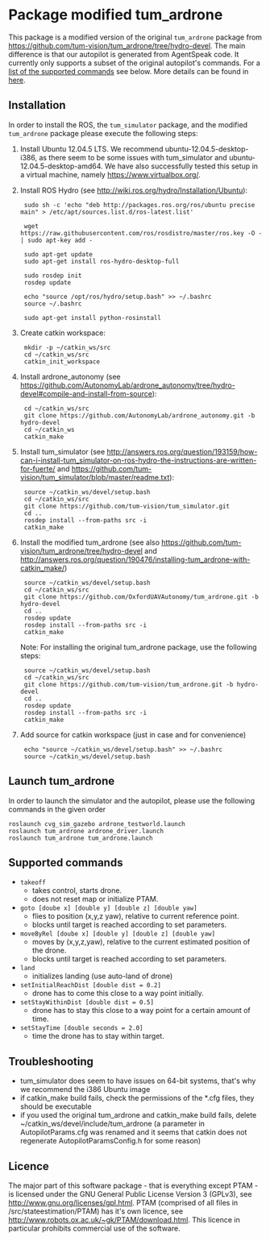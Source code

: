 # Package modified tum_ardrone

This package is a modified version of the original `tum_ardrone` package from https://github.com/tum-vision/tum_ardrone/tree/hydro-devel. The main difference is that our autopilot is generated from AgentSpeak code. It currently only supports a subset of the original autopilot's commands. For a [list of the supported commands](#supportedCommands) see below.
More details can be found in [here](http://www.cprover.org/UAVs/TAROS2015/).

## Installation

In order to install the ROS, the `tum_simulator` package, and the modified `tum_ardrone` package please execute the following steps:

1. Install Ubuntu 12.04.5 LTS. We recommend ubuntu-12.04.5-desktop-i386, as there seem to be some issues with tum_simulator and ubuntu-12.04.5-desktop-amd64. We have also successfully tested this setup in a virtual machine, namely https://www.virtualbox.org/.
2. Install ROS Hydro (see http://wiki.ros.org/hydro/Installation/Ubuntu):
    
        sudo sh -c 'echo "deb http://packages.ros.org/ros/ubuntu precise main" > /etc/apt/sources.list.d/ros-latest.list'
    
        wget https://raw.githubusercontent.com/ros/rosdistro/master/ros.key -O - | sudo apt-key add -
    
        sudo apt-get update
        sudo apt-get install ros-hydro-desktop-full
    
        sudo rosdep init
        rosdep update
    
        echo "source /opt/ros/hydro/setup.bash" >> ~/.bashrc
        source ~/.bashrc
    
        sudo apt-get install python-rosinstall
    
3. Create catkin workspace:
    
        mkdir -p ~/catkin_ws/src
        cd ~/catkin_ws/src
        catkin_init_workspace
    
4. Install ardrone_autonomy (see https://github.com/AutonomyLab/ardrone_autonomy/tree/hydro-devel#compile-and-install-from-source):
    
        cd ~/catkin_ws/src
        git clone https://github.com/AutonomyLab/ardrone_autonomy.git -b hydro-devel
        cd ~/catkin_ws
        catkin_make
    
5. Install tum_simulator (see http://answers.ros.org/question/193159/how-can-i-install-tum_simulator-on-ros-hydro-the-instructions-are-written-for-fuerte/ and https://github.com/tum-vision/tum_simulator/blob/master/readme.txt):
    
        source ~/catkin_ws/devel/setup.bash
        cd ~/catkin_ws/src
        git clone https://github.com/tum-vision/tum_simulator.git
        cd ..
        rosdep install --from-paths src -i
        catkin_make
    
6. Install the modified tum_ardrone (see also https://github.com/tum-vision/tum_ardrone/tree/hydro-devel and http://answers.ros.org/question/190476/installing-tum_ardrone-with-catkin_make/)
    
        source ~/catkin_ws/devel/setup.bash
        cd ~/catkin_ws/src
        git clone https://github.com/OxfordUAVAutonomy/tum_ardrone.git -b hydro-devel
        cd ..
        rosdep update
        rosdep install --from-paths src -i
        catkin_make
    
    Note: For installing the original tum_ardrone package, use the following steps:
    
        source ~/catkin_ws/devel/setup.bash
        cd ~/catkin_ws/src
        git clone https://github.com/tum-vision/tum_ardrone.git -b hydro-devel
        cd ..
        rosdep update
        rosdep install --from-paths src -i
        catkin_make
    
7. Add source for catkin workspace (just in case and for convenience)

    
        echo "source ~/catkin_ws/devel/setup.bash" >> ~/.bashrc
        source ~/catkin_ws/devel/setup.bash
    
          
## Launch tum_ardrone

In order to launch the simulator and the autopilot, please use the following commands in the given order
    
    roslaunch cvg_sim_gazebo ardrone_testworld.launch
    roslaunch tum_ardrone ardrone_driver.launch
    roslaunch tum_ardrone tum_ardrone.launch 
    

## <a name="supportedCommands"></a>Supported commands

* `takeoff`
  - takes control, starts drone.
  - does not reset map or initialize PTAM.
* `goto [doube x] [double y] [double z] [double yaw]`
  - flies to position (x,y,z yaw), relative to current reference point.
  - blocks until target is reached according to set parameters.
* `moveByRel [doube x] [double y] [double z] [double yaw]`
  - moves by (x,y,z,yaw), relative to the current estimated position of the drone.
  - blocks until target is reached according to set parameters.
* `land`
  - initializes landing (use auto-land of drone)
* `setInitialReachDist [double dist = 0.2]`
  - drone has to come this close to a way point initially.
* `setStayWithinDist [double dist = 0.5]`
  - drone has to stay this close to a way point for a certain amount of time.
* `setStayTime [double seconds = 2.0]`
  - time the drone has to stay within target.
        
## Troubleshooting

* tum_simulator does seem to have issues on 64-bit systems, that's why we recommend the i386 Ubuntu image
* if catkin_make build fails, check the permissions of the *.cfg files, they should be executable
* if you used the original tum_ardrone and catkin_make build fails, delete ~/catkin_ws/devel/include/tum_ardrone (a parameter in AutopilotParams.cfg was renamed and it seems that catkin does not regenerate AutopilotParamsConfig.h for some reason)


## Licence

The major part of this software package - that is everything except PTAM - is licensed under the GNU General Public License Version 3 (GPLv3), see http://www.gnu.org/licenses/gpl.html. PTAM (comprised of all files in /src/stateestimation/PTAM) has it's own licence, see http://www.robots.ox.ac.uk/~gk/PTAM/download.html. This licence in particular prohibits commercial use of the software.
